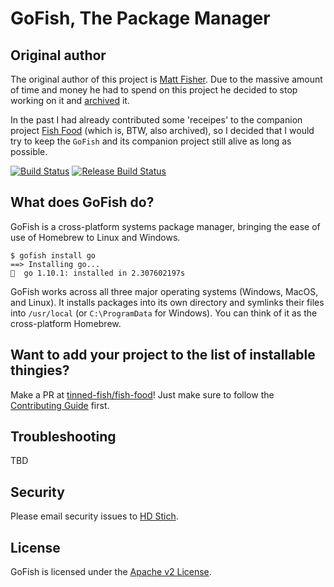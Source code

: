 # GoFish, The Package Manager

## Original author

The original author of this project is [Matt Fisher](mailto:matt.fisher@fishworks.io).
Due to the massive amount of time and money he had to spend on this project he decided to stop working on it and [archived](https://github.com/fishworks/gofish) it.

In the past I had already contributed some 'receipes' to the companion project [Fish Food](https://github.com/fishworks/fish-food) (which is, BTW, also archived), so I decided that I would try to keep the `GoFish` and its companion project still alive as long as possible.

[![Build Status](https://github.com/tinned-fish/gofish/actions/workflows/main.yaml/badge.svg)](https://github.com/tinned-fish/gofish/actions/workflows/main.yaml)
[![Release Build Status](https://github.com/tinned-fish/gofish/actions/workflows/release.yaml/badge.svg)](https://github.com/tinned-fish/gofish/actions/workflows/release.yaml)

## What does GoFish do?

GoFish is a cross-platform systems package manager, bringing the ease of use of Homebrew to
Linux and Windows.

```
$ gofish install go
==> Installing go...
🐠  go 1.10.1: installed in 2.307602197s
```

GoFish works across all three major operating systems (Windows, MacOS, and Linux). It installs
packages into its own directory and symlinks their files into `/usr/local` (or `C:\ProgramData` for Windows).
You can think of it as the cross-platform Homebrew.

## Want to add your project to the list of installable thingies?

Make a PR at [tinned-fish/fish-food](https://github.com/tinned-fish/fish-food)! Just make sure to follow the [Contributing Guide](https://gofi.sh#contributing) first.

## Troubleshooting

TBD

## Security

Please email security issues to [HD Stich](mailto:hd@stich.io).

## License

GoFish is licensed under the [Apache v2 License](LICENSE).
